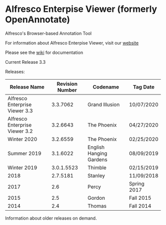 Alfresco Enterpise Viewer (formerly OpenAnnotate)
============

Alfresco's Browser-based Annotation Tool

For information about Alfresco Enterpise Viewer, visit our <a href='http://openannotate.com'>website</a>

Please see the <a href='https://github.com/tsgrp/OpenAnnotate/wiki'>wiki</a> for documentation

Current Release 3.3

Releases:

Release Name | Revision Number | Codename | Tag Date
-- | -- | -- | --
Alfresco Enterprise Viewer 3.3 | 3.3.7062 | Grand Illusion | 10/07/2020
Alfresco Enterprise Viewer 3.2 | 3.2.6643 | The Phoenix | 04/27/2020
Winter 2020 | 3.2.6559 | The Phoenix | 02/25/2020
Summer 2019 | 3.1.6022 | English Hanging Gardens | 08/09/2019 
Winter 2019 | 3.0.1.5523 | Thimble | 02/15/2019
2018 | 2.7.5181 | Stanley | 11/09/2018
2017 | 2.6 | Percy | Spring 2017
2015 | 2.5 | Gordon | Fall 2015
2014 | 2.4 | Thomas | Fall 2014

Information about older releases on demand.
